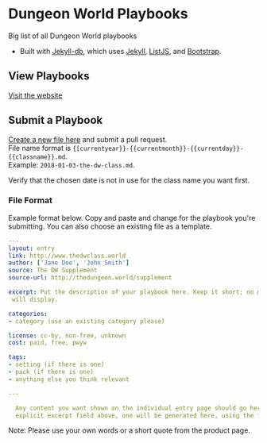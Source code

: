 # Dungeon World Playbooks

Big list of all Dungeon World playbooks

* Built with [Jekyll-db](https://github.com/rypan/jekyll-db), which uses [Jekyll](http://jekyllrb.com/), [ListJS](http://listjs.com/), and [Bootstrap](http://getbootstrap.com/).


## View Playbooks
[Visit the website](https://exposit.github.io/dw-playbooks/)

## Submit a Playbook
[Create a new file here](https://github.com/exposit/dw-playbooks/new/gh-pages/_posts) and submit a pull request.  
File name format is `{[currentyear}}-{{currentmonth}}-{{currentday}}-{{classname}}.md`.  
Example: `2018-01-03-the-dw-class.md`.

Verify that the chosen date is not in use for the class name you want first.

### File Format
Example format below. Copy and paste and change for the playbook you're submitting. You can also choose an existing file as a template.

```yaml
---
layout: entry
link: http://www.thedwclass.world
author: ['Jane Doe', 'John Smith']
source: The DW Supplement
source-url: http://thedungeon.world/supplement

excerpt: Put the description of your playbook here. Keep it short; no more than 200 characters
 will display.

categories:
- category (use an existing category please)

license: cc-by, non-free, unknown
cost: paid, free, pwyw

tags:
- setting (if there is one)
- pack (if there is one)
- anything else you think relevant

---

  Any content you want shown on the individual entry page should go here. If you don't use an
  explicit excerpt field above, one will be generated here, using the first 200 characters.

```

Note: Please use your own words or a short quote from the product page.
